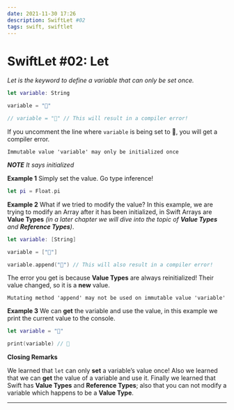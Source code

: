```yaml
---
date: 2021-11-30 17:26
description: SwiftLet #02
tags: swift, swiftlet
---
```

# SwiftLet #02: Let

_Let is the keyword to define a variable that can only be set once._

```swift
let variable: String

variable = "👋"

// variable = "🙅" // This will result in a compiler error!
```

If you uncomment the line where `variable` is being set to 🙅, you will get a compiler error. 

`Immutable value 'variable' may only be initialized once`

_**NOTE** It says initialized_

**Example 1**
Simply set the value. Go type inference!
```swift
let pi = Float.pi
```

**Example 2**
What if we tried to modify the value? In this example, we are trying to modify an Array after it has been initialized, in Swift Arrays are **Value Types** _(in a later chapter we will dive into the topic of **Value Types** and **Reference Types**)_.
```swift
let variable: [String]

variable = ["👋"]

variable.append("🙅") // This will also result in a compiler error!
```

The error you get is because **Value Types** are always reinitialized! Their value changed, so it is a **new** value.

`Mutating method 'append' may not be used on immutable value 'variable'`

**Example 3**
We can **get** the variable and use the value, in this example we print the current value to the console.
```swift
let variable = "👋"

print(variable) // 👋
```

**Closing Remarks**

We learned that `let` can only **set** a variable’s value once! Also we learned that we can **get** the value of a variable and use it. Finally we learned that Swift has **Value Types** and **Reference Types**; also that you can not modify a variable which happens to be a **Value Type**.

---- 
